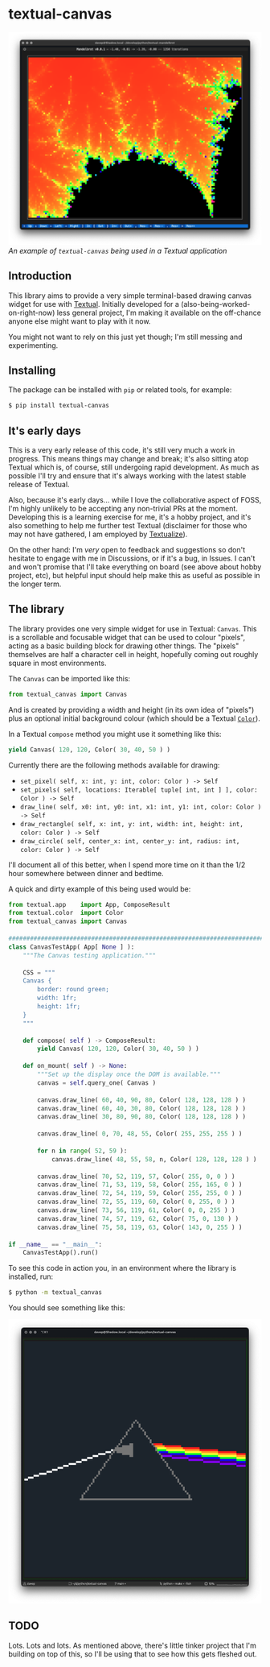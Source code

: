 # textual-canvas

![Being used for textual-mandelbrot](https://raw.githubusercontent.com/davep/textual-canvas/main/img/textual-mandelbrot.png)
*An example of `textual-canvas` being used in a Textual application*

## Introduction

This library aims to provide a very simple terminal-based drawing canvas
widget for use with [Textual](https://textual.textualize.io/). Initially
developed for a (also-being-worked-on-right-now) less general project, I'm
making it available on the off-chance anyone else might want to play with it
now.

You might not want to rely on this just yet though; I'm still messing and
experimenting.

## Installing

The package can be installed with `pip` or related tools, for example:

```sh
$ pip install textual-canvas
```

## It's early days

This is a very early release of this code, it's still very much a work in
progress. This means things may change and break; it's also sitting atop
Textual which is, of course, still undergoing rapid development. As much as
possible I'll try and ensure that it's always working with the latest stable
release of Textual.

Also, because it's early days... while I love the collaborative aspect of
FOSS, I'm highly unlikely to be accepting any non-trivial PRs at the moment.
Developing this is a learning exercise for me, it's a hobby project, and
it's also something to help me further test Textual (disclaimer for those
who may not have gathered, I am employed by
[Textualize](https://www.textualize.io/)).

On the other hand: I'm *very* open to feedback and suggestions so don't
hesitate to engage with me in Discussions, or if it's a bug, in Issues. I
can't and won't promise that I'll take everything on board (see above about
hobby project, etc), but helpful input should help make this as useful as
possible in the longer term.

## The library

The library provides one very simple widget for use in Textual: `Canvas`.
This is a scrollable and focusable widget that can be used to colour
"pixels", acting as a basic building block for drawing other things. The
"pixels" themselves are half a character cell in height, hopefully coming
out roughly square in most environments.

The `Canvas` can be imported like this:

```python
from textual_canvas import Canvas
```

And is created by providing a width and height (in its own idea of "pixels")
plus an optional initial background colour (which should be a Textual
[`Color`](https://textual.textualize.io/api/color/#textual.color.Color)).

In a Textual `compose` method you might use it something like this:

```python
yield Canvas( 120, 120, Color( 30, 40, 50 ) )
```

Currently there are the following methods available for drawing:

- `set_pixel( self, x: int, y: int, color: Color ) -> Self`
- `set_pixels( self, locations: Iterable[ tuple[ int, int ] ], color: Color ) -> Self`
- `draw_line( self, x0: int, y0: int, x1: int, y1: int, color: Color ) -> Self`
- `draw_rectangle( self, x: int, y: int, width: int, height: int, color: Color ) -> Self`
- `draw_circle( self, center_x: int, center_y: int, radius: int, color: Color ) -> Self`

I'll document all of this better, when I spend more time on it than the 1/2
hour somewhere between dinner and bedtime.

A quick and dirty example of this being used would be:

```python
from textual.app    import App, ComposeResult
from textual.color  import Color
from textual_canvas import Canvas

##############################################################################
class CanvasTestApp( App[ None ] ):
    """The Canvas testing application."""

    CSS = """
    Canvas {
        border: round green;
        width: 1fr;
        height: 1fr;
    }
    """

    def compose( self ) -> ComposeResult:
        yield Canvas( 120, 120, Color( 30, 40, 50 ) )

    def on_mount( self ) -> None:
        """Set up the display once the DOM is available."""
        canvas = self.query_one( Canvas )

        canvas.draw_line( 60, 40, 90, 80, Color( 128, 128, 128 ) )
        canvas.draw_line( 60, 40, 30, 80, Color( 128, 128, 128 ) )
        canvas.draw_line( 30, 80, 90, 80, Color( 128, 128, 128 ) )

        canvas.draw_line( 0, 70, 48, 55, Color( 255, 255, 255 ) )

        for n in range( 52, 59 ):
            canvas.draw_line( 48, 55, 58, n, Color( 128, 128, 128 ) )

        canvas.draw_line( 70, 52, 119, 57, Color( 255, 0, 0 ) )
        canvas.draw_line( 71, 53, 119, 58, Color( 255, 165, 0 ) )
        canvas.draw_line( 72, 54, 119, 59, Color( 255, 255, 0 ) )
        canvas.draw_line( 72, 55, 119, 60, Color( 0, 255, 0 ) )
        canvas.draw_line( 73, 56, 119, 61, Color( 0, 0, 255 ) )
        canvas.draw_line( 74, 57, 119, 62, Color( 75, 0, 130 ) )
        canvas.draw_line( 75, 58, 119, 63, Color( 143, 0, 255 ) )

if __name__ == "__main__":
    CanvasTestApp().run()
```

To see this code in action you, in an environment where the library is
installed, run:

```sh
$ python -m textual_canvas
```

You should see something like this:

![Demo code](https://raw.githubusercontent.com/davep/textual-canvas/main/img/textual-canvas.png)

## TODO

Lots. Lots and lots. As mentioned above, there's little tinker project that
I'm building on top of this, so I'll be using that to see how this gets
fleshed out.

[//]: # (README.md ends here)
